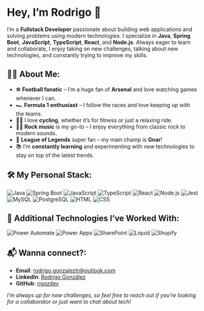 # Hey, I’m Rodrigo 👋

I’m a **Fullstack Developer** passionate about building web applications and solving problems using modern technologies. I specialize in **Java**, **Spring Boot**, **JavaScript**, **TypeScript**, **React**, and **Node.js**. Always eager to learn and collaborate, I enjoy taking on new challenges, talking about new technologies, and constantly trying to improve my skills.

## 🧑‍💻 About Me:
- ⚽ **Football fanatic** – I’m a huge fan of **Arsenal** and love watching games whenever I can.
- 🏎️ **Formula 1 enthusiast** – I follow the races and love keeping up with the teams.
- 🚴‍♂️ I love **cycling**, whether it’s for fitness or just a relaxing ride.
- 🎸🤘 **Rock music** is my go-to – I enjoy everything from classic rock to modern sounds.
- 👾 **League of Legends** super fan – my main champ is **Gnar**!
- 📚 I’m **constantly learning** and experimenting with new technologies to stay on top of the latest trends.

## 🛠️ My Personal Stack:
![Java](https://img.shields.io/badge/Java-007396?style=flat-square&logo=java&logoColor=white) 
![Spring Boot](https://img.shields.io/badge/Spring%20Boot-6DB33F?style=flat-square&logo=springboot&logoColor=white) 
![JavaScript](https://img.shields.io/badge/JavaScript-F7DF1E?style=flat-square&logo=javascript&logoColor=black) 
![TypeScript](https://img.shields.io/badge/TypeScript-3178C6?style=flat-square&logo=typescript&logoColor=white) 
![React](https://img.shields.io/badge/React-61DAFB?style=flat-square&logo=react&logoColor=black) 
![Node.js](https://img.shields.io/badge/Node.js-339933?style=flat-square&logo=node.js&logoColor=white)
![Jest](https://img.shields.io/badge/Jest-C21325?style=flat-square&logo=jest&logoColor=white)
![MySQL](https://img.shields.io/badge/MySQL-4479A1?style=flat-square&logo=mysql&logoColor=white) 
![PostgreSQL](https://img.shields.io/badge/PostgreSQL-336791?style=flat-square&logo=postgresql&logoColor=white)
![HTML](https://img.shields.io/badge/HTML-E34F26?style=flat-square&logo=html5&logoColor=white)
![CSS](https://img.shields.io/badge/CSS-1572B6?style=flat-square&logo=css3&logoColor=white)

## 🧰 Additional Technologies I’ve Worked With:
![Power Automate](https://img.shields.io/badge/Power%20Automate-003A6D?style=flat-square&logo=microsoft-power-automate&logoColor=white) 
![Power Apps](https://img.shields.io/badge/Power%20Apps-8A3D9F?style=flat-square&logo=microsoft-power-apps&logoColor=white) 
![SharePoint](https://img.shields.io/badge/SharePoint-0062A1?style=flat-square&logo=microsoft-sharepoint&logoColor=white) 
![Liquid](https://img.shields.io/badge/Liquid-000000?style=flat-square&logo=shopify&logoColor=white) 
![Shopify](https://img.shields.io/badge/Shopify-96BF47?style=flat-square&logo=shopify&logoColor=white)

## 📬 Wanna connect?:
- **Email**: [rodrigo.gonzaleztr@outlook.com](mailto:rodrigo.gonzaleztr@outlook.com)
- **LinkedIn**: [Rodrigo González](https://www.linkedin.com/in/rodrigo-gonzalezr/)
- **GitHub**: [rigozdev](https://github.com/rigozdev)

*I’m always up for new challenges, so feel free to reach out if you're looking for a collaborator or just want to chat about tech!*

